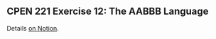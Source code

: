 CPEN 221 Exercise 12: The AABBB Language
---

Details [on Notion](https://www.notion.so/cpen221ubc/Exercise-12-The-AABBB-Language-b683eb27b3dd4fa68b9e45fe5b0617e3). 